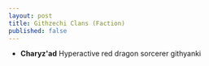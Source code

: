 ```yaml
---
layout: post
title: Githzechi Clans (Faction)
published: false
---
```


- **Charyz'ad** Hyperactive red dragon sorcerer githyanki
